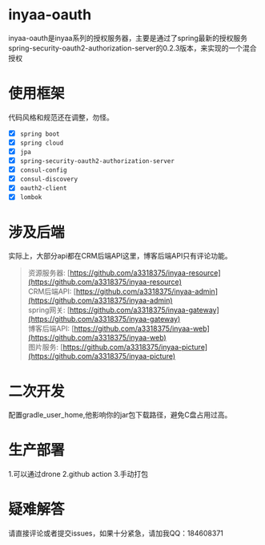 # inyaa-oauth

inyaa-oauth是inyaa系列的授权服务器，主要是通过了spring最新的授权服务spring-security-oauth2-authorization-server的0.2.3版本，来实现的一个混合授权

# 使用框架

代码风格和规范还在调整，勿怪。

* [x] `spring boot`
* [x] `spring cloud`
* [x] `jpa`
* [x] `spring-security-oauth2-authorization-server`
* [x] `consul-config`
* [x] `consul-discovery`
* [x] `oauth2-client`
* [x] `lombok`

# 涉及后端

实际上，大部分api都在CRM后端API这里，博客后端API只有评论功能。

> 资源服务器: [https://github.com/a3318375/inyaa-resource](https://github.com/a3318375/inyaa-resource)<br/>
> CRM后端API: [https://github.com/a3318375/inyaa-admin](https://github.com/a3318375/inyaa-admin)<br/>
> spring网关: [https://github.com/a3318375/inyaa-gateway](https://github.com/a3318375/inyaa-gateway)<br/>
> 博客后端API: [https://github.com/a3318375/inyaa-web](https://github.com/a3318375/inyaa-web)<br/>
> 图片服务: [https://github.com/a3318375/inyaa-picture](https://github.com/a3318375/inyaa-picture)

# 二次开发

配置gradle_user_home,他影响你的jar包下载路径，避免C盘占用过高。

# 生产部署

1.可以通过drone
2.github action
3.手动打包

# 疑难解答

请直接评论或者提交issues，如果十分紧急，请加我QQ：184608371
